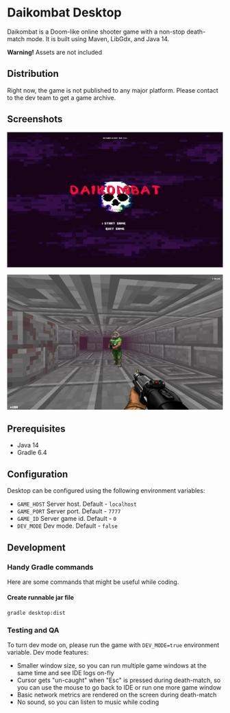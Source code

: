 # Daikombat Desktop

Daikombat is a Doom-like online shooter game with a non-stop death-match mode. It is built using Maven, LibGdx, and Java 14.

**Warning!** Assets are not included

## Distribution

Right now, the game is not published to any major platform. Please contact to the dev team to get a game archive.

## Screenshots

![Main menu](/screenshot-main-menu.png)

![Gameplay](/screenshot-gameplay.png)

## Prerequisites

- Java 14
- Gradle 6.4

## Configuration

Desktop can be configured using the following environment variables:

- `GAME_HOST` Server host. Default - `localhost`
- `GAME_PORT` Server port. Default - `7777`
- `GAME_ID` Server game id. Default - `0`
- `DEV_MODE` Dev mode. Default - `false`

## Development

### Handy Gradle commands

Here are some commands that might be useful while coding.

#### Create runnable jar file
```
gradle desktop:dist
```

### Testing and QA

To turn dev mode on, please run the game with `DEV_MODE=true` environment variable. Dev mode features:
- Smaller window size, so you can run multiple game windows at the same time and see IDE logs on-fly
- Cursor gets "un-caught" when "Esc" is pressed during death-match, so you can use the mouse to go back to IDE or run one more game window
- Basic network metrics are rendered on the screen during death-match
- No sound, so you can listen to music while coding
